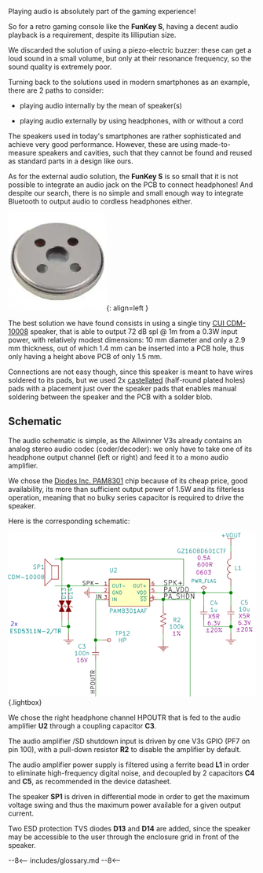 Playing audio is absolutely part of the gaming experience!

So for a retro gaming console like the **FunKey S**, having a decent
audio playback is a requirement, despite its lilliputian size.

We discarded the solution of using a piezo-electric buzzer: these can
get a loud sound in a small volume, but only at their resonance
frequency, so the sound quality is extremely poor.

Turning back to the solutions used in modern smartphones as an
example, there are 2 paths to consider:

 - playing audio internally by the mean of speaker(s)

 - playing audio externally by using headphones, with or without a cord

The speakers used in today's smartphones are rather sophisticated and
achieve very good performance. However, these are using
made-to-measure speakers and cavities, such that they cannot be found
and reused as standard parts in a design like ours.

As for the external audio solution, the **FunKey S** is so small that
it is not possible to integrate an audio jack on the PCB to connect
headphones! And despite our search, there is no simple and small
enough way to integrate Bluetooth to output audio to cordless
headphones either.

![Speaker](/assets/images/Speaker.png){: align=left }

The best solution we have found consists in using a single tiny [CUI
CDM-10008][1] speaker, that is able to output 72 dB spl @ 1m from a
0.3W input power, with relatively modest dimensions: 10 mm diameter
and only a 2.9 mm thickness, out of which 1.4 mm can be inserted into
a PCB hole, thus only having a height above PCB of only 1.5 mm.

Connections are not easy though, since this speaker is meant to have
wires soldered to its pads, but we used 2x [castellated][2]
(half-round plated holes) pads with a placement just over the speaker
pads that enables manual soldering between the speaker and the PCB
with a solder blob.

## Schematic

The audio schematic is simple, as the Allwinner V3s already
contains an analog stereo audio codec (coder/decoder): we only have to
take one of its headphone output channel (left or right) and feed it
to a mono audio amplifier.

We chose the [Diodes Inc. PAM8301][3] chip because of its cheap price,
good availability, its more than sufficient output power of 1.5W and
its filterless operation, meaning that no bulky series capacitor is
required to drive the speaker.

Here is the corresponding schematic:

![Audio Schematics](/assets/images/Audio_Schematics.png){.lightbox}

We chose the right headphone channel HPOUTR that is fed to the audio
amplifier **U2** through a coupling capacitor **C3**.

The audio amplifier /SD shutdown input is driven by one V3s GPIO (PF7
on pin 100), with a pull-down resistor **R2** to disable the amplifier
by default.

The audio amplifier power supply is filtered using a ferrite bead
**L1** in order to eliminate high-frequency digital noise, and
decoupled by 2 capacitors **C4** and **C5**, as recommended in the
device datasheet.

The speaker **SP1** is driven in differential mode in order to get the
maximum voltage swing and thus the maximum power available for a given
output current.

Two ESD protection TVS diodes **D13** and **D14** are added, since the
speaker may be accessible to the user through the enclosure grid in
front of the speaker.

[1]: https://www.cui.com/product/resource/cdm-10008.pdf
[2]: https://www.pcbdirectory.com/community/what-are-castellated-holes-on-a-pcb
[3]: https://www.diodes.com/assets/Datasheets/PAM8301.pdf

--8<--
includes/glossary.md
--8<--

